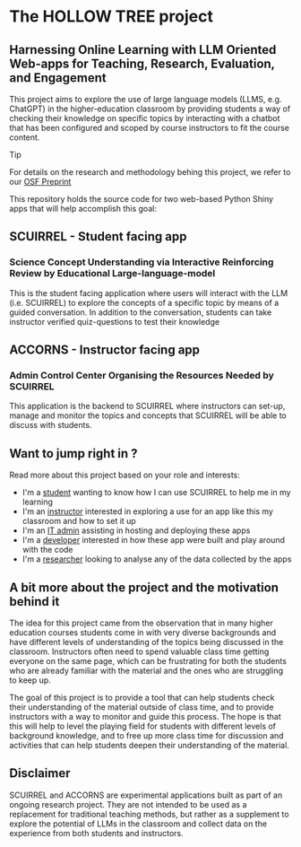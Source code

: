 # The HOLLOW TREE project

## **H**arnessing **O**nline **L**earning with **L**LM **O**riented **W**eb-apps for **T**eaching, **R**esearch, **E**valuation, and **E**ngagement

This project aims to explore the use of large language models (LLMS, e.g. ChatGPT) in
the higher-education classroom by providing students a way of checking their knowledge
on specific topics by interacting with a chatbot that has been configured and scoped by
course instructors to fit the course content.

> [!TIP]
> For details on the research and methodology behing this project, we refer to our [OSF Preprint](https://doi.org/10.31219/osf.io/z8gpd_v1)

This repository holds the source code for two web-based Python Shiny apps that will help
accomplish this goal:

## SCUIRREL - Student facing app

### **S**cience **C**oncept **U**nderstanding via **I**nteractive **R**einforcing **R**eview by **E**ducational **L**arge-language-model

This is the student facing application where users will interact with the LLM (i.e.
SCUIRREL) to explore the concepts of a specific topic by means of a guided conversation.
In addition to the conversation, students can take instructor verified quiz-questions to
test their knowledge

## ACCORNS - Instructor facing app

### **A**dmin **C**ontrol **C**enter **O**rganising the **R**esources **N**eeded by **S**CUIRREL

This application is the backend to SCUIRREL where instructors can set-up, manage and
monitor the topics and concepts that SCUIRREL will be able to discuss with students.

## Want to jump right in ?

Read more about this project based on your role and interests:

- I'm a [student](docs/student.md) wanting to know how I can use SCUIRREL to help me in
  my learning
- I'm an [instructor](docs/instructor.md) interested in exploring a use for an app like
  this my classroom and how to set it up
- I'm an [IT admin](docs/ITadmin.md) assisting in hosting and deploying these apps
- I'm a [developer](docs/developer.md) interested in how these app were built and play
  around with the code
- I'm a [researcher](docs/researcher.md) looking to analyse any of the data collected by
  the apps

## A bit more about the project and the motivation behind it

The idea for this project came from the observation that in many higher education
courses students come in with very diverse backgrounds and have different levels of
understanding of the topics being discussed in the classroom. Instructors often need to
spend valuable class time getting everyone on the same page, which can be frustrating
for both the students who are already familiar with the material and the ones who are
struggling to keep up.

The goal of this project is to provide a tool that can help students check their
understanding of the material outside of class time, and to provide instructors with a
way to monitor and guide this process. The hope is that this will help to level the
playing field for students with different levels of background knowledge, and to free up
more class time for discussion and activities that can help students deepen their
understanding of the material.

## Disclaimer

SCUIRREL and ACCORNS are experimental applications built as part of an ongoing research
project. They are not intended to be used as a replacement for traditional teaching
methods, but rather as a supplement to explore the potential of LLMs in the classroom
and collect data on the experience from both students and instructors.
